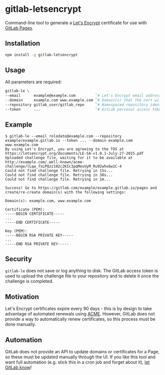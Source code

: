 # gitlab-letsencrypt

Command-line tool to generate a [Let's Encrypt](https://letsencrypt.org) certificate for use with [GitLab Pages](https://pages.gitlab.io/).

## Installation

```sh
npm install -g gitlab-letsencrypt
```

## Usage

All parameters are required:

```sh
gitlab-le \
--email      example@example.com         `# Let's Encrypt email address` \
--domain     example.com www.example.com `# Domain(s) that the cert will be issued for (separated by spaces)` \
--repository gitlab_user/gitlab_repo     `# Namespaced repository identifier` \
--token      ...                         `# GitLab personal access token, see https://gitlab.com/profile/personal_access_tokens`
```

## Example

```
$ gitlab-le --email rolodato@example.com --repository example/example.gitlab.io --token ... --domain example.com www.example.com
By using Let's Encrypt, you are agreeing to the TOS at https://letsencrypt.org/documents/LE-SA-v1.0.1-July-27-2015.pdf
Uploaded challenge file, waiting for it to be available at http://example.com/.well-known/acme-challenge/lLqa_7sLPQzz102c2KIc3pqMevUyM_Ru92whx6w1C-4
Could not find challenge file. Retrying in 15s...
Could not find challenge file. Retrying in 30s...
Could not find challenge file. Retrying in 1m...

Success! Go to https://gitlab.com/example/example.gitlab.io/pages and create/re-create domain(s) with the following settings:

Domain(s): example.com, www.example.com

Certificate (PEM):
-----BEGIN CERTIFICATE-----
...
-----END CERTIFICATE-----

Key (PEM):
-----BEGIN RSA PRIVATE KEY-----
...
-----END RSA PRIVATE KEY-----
```

## Security

`gitlab-le` does not save or log anything to disk.
The GitLab access token is used to upload the challenge file to your repository and to delete it once the challenge is completed.

## Motivation

Let's Encrypt certificates expire every 90 days - this is by design to take advantage of automated renewals using [ACME](https://tools.ietf.org/html/draft-ietf-acme-acme-01).
However, GitLab does not provide a way to automatically renew certificates, so this process must be done manually.

## Automation

GitLab does not provide an API to update domains or certificates for a Page, so these must be updated manually through the UI.
If you like this tool and want full automation (e.g. stick this in a cron job and forget about it), [let GitLab know](https://gitlab.com/pages/pages.gitlab.io/issues/23)!
